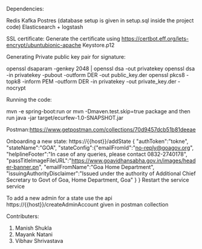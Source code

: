 Dependencies:

Redis
Kafka
Postres (database setup is given in setup.sql inside the project code)
Elasticsearch + logstash 


SSL certificate:
Generate the certificate using https://certbot.eff.org/lets-encrypt/ubuntubionic-apache
Keystore.p12


Generating Private public key pair for signature:

openssl dsaparam -genkey 2048 | openssl dsa -out privatekey
openssl dsa -in privatekey -pubout -outform DER -out public_key.der
openssl pkcs8 -topk8 -inform PEM -outform DER -in privatekey -out private_key.der -nocrypt


Running the code:

mvn -e spring-boot:run
or
mvn -Dmaven.test.skip=true package and then run java -jar target/ecurfew-1.0-SNAPSHOT.jar


Postman:https://www.getpostman.com/collections/70d9457dcb51b81deeae

Onboarding a new state:
https://{{host}}/addState
{
    "authToken":”tokne",
    "stateName":"GOA",
    "stateConfig":{"emailFromId":"no-reply@goagov.org",
 "helplineFooter":"In case of any queries, please contact 0832-2740178", "passTitleImageFileURL":"https://www.goavidhansabha.gov.in/images/header-banner.pn", "emailFromName":"Goa Home Department", "issuingAuthorityDisclaimer":"Issued under the authority of Additional Chief Secretary to Govt of Goa, Home Department, Goa"
}
}
Restart the service service




To add a new admin for a state use the api https://{{host}}/createAdminAccount given in postman collection




Contributers:
1. Manish Shukla
2. Mayank Natani
3. Vibhav Shrivastava

